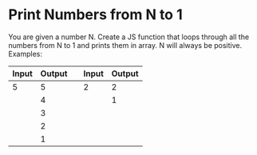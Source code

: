 # Print Numbers from N to 1
You are given a number N. Create a JS function that loops through all the numbers from N to 1 and prints them in array. N will always be positive.
<br>
Examples:
<br>
<table>
<thead>
  <tr>
    <th>Input</th>
    <th>Output</th>
    <th></th>
    <th>Input</th>
    <th>Output</th>
  </tr>
</thead>
<tbody>
  <tr>
    <td>5</td>
    <td>5</td>
    <td></td>
    <td>2</td>
    <td>2</td>
  </tr>
  <tr>
    <td></td>
    <td>4</td>
    <td></td>
    <td></td>
    <td>1</td>
  </tr>
  <tr>
    <td></td>
    <td>3</td>
    <td></td>
    <td></td>
    <td></td>
  </tr>
  <tr>
    <td></td>
    <td>2</td>
    <td></td>
    <td></td>
    <td></td>
  </tr>
  <tr>
    <td></td>
    <td>1</td>
    <td></td>
    <td></td>
    <td></td>
  </tr>
</tbody>
</table>
